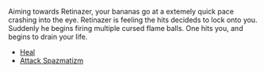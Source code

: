 Aiming towards Retinazer, your bananas go at a extemely quick pace crashing into the eye. Retinazer is feeling the hits decideds to lock onto you.  Suddenly he begins firing multiple cursed flame balls.  One hits you, and begins to drain your life.

- [Heal](./scene3A1c.md)
- [Attack Spazmatizm](./scene3A1d.md)